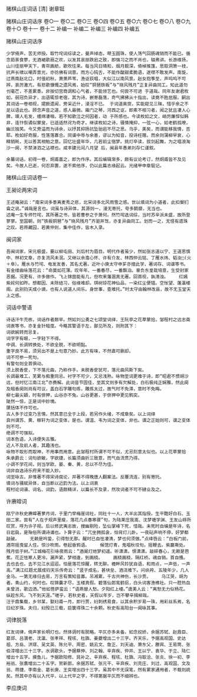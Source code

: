<!-- { "loadSidebar": true } -->
赌棋山庄词话 [清] 谢章铤

赌棋山庄词话序
卷○一
卷○二
卷○三
卷○四
卷○五
卷○六
卷○七
卷○八
卷○九
卷十○
卷十一
卷十二
补编一
补编二
补编三
补编四
补编五

赌棋山庄词话序

    少学倚声，苦无师授。取竹垞词综读之，曼声绰态，啭玉圆珠，使人荡气回肠魂销而不能已。循念茹荼食蓼，无酒裙歌扇之欢，以发其哀丽跌宕之致，即强习之而不肖也，辍弗讲。长游维扬，山川佳丽甲天下，青帘画舫，歌吹往来。每当风日晴和，烟月靓深，倚棹推篷，思取洞箫一枝，抗声长啸以嘲弄景光，亦彷佛有词意。而方心钝舌，不能作酸甜柔脆语，遂噤不敢发声。南旋，过燕南赵北口，时值初秋，萧萧芦苇，渔讴荻唱，大似江以南风景。赵女抱筝至，声呜呜不可辨，哀厉激亢，有悲歌慷慨之遗风焉，始叹“铜琶铁板”与“晓风残月”正复异曲同工。知此道勿刌毫芒，不差累黍。非按切宫商调和心气者，不能领艺也。何尝不可进 于道哉。同年友谢君枚如，弱冠负异才，出语辄惊老宿，其为诗，嶔寄磊落，奇气拂拂从十指出，读竟不胜屈服。嗣出其词话一卷相视，捃摭遗闻，旁采近什，浸淫不已。 于词道奥窔，实能窥见三昧，惜乎余之不足以语此也。顾念声音之道，感人最微。雍门之琴，河西之讴，即素不相习者，闻之犹且凄人心脾，竦人毛发，缠绵凄咽，若不知歌泣之何因者，动 于所感也。今读枚如之文，峭厉廉悍似韩非，连忭恢谲似蒙叟，已适适然诧为奇才。继读枚如之诗，骚情掩抑，一弦一心，如老鹤孤嘹，幽兰独笑。今又旁溢而为诗余，以抒其抑扬抗坠骀宕不尽之思。乌乎，美矣，而谓能移我情，否耶。枚如好奇服，性落落寡合。同谱中辱与余善，谬以为知音，投诗枉赠。而余则蒲柳早衰，心精销耗，无以答其相勉之意。回忆壮盛年华，几若前尘宿梦。挑灯卒读，拔剑起舞，为之唱浪淘沙一阕，不禁涕泗之沾襟也。咸丰建元闰八月望 后，闽县年愚弟刘存仁谨叙。

    余纂词话，初得一卷，炯甫喜之，即为作序。其后编辑渐多，颇有议论考订，然炯甫皆不及见矣。今故人已逝，何忍弃置，遂不索他序，仍以此篇志缘起云。光绪甲申章铤记。


赌棋山庄词话卷一

王昶论两宋词

    王述庵昶云：“南宋词多黍离麦秀之悲，北宋词多北风雨雪之感。世以填词为小道者，此扣槃扪龠之说。”诚哉是言也。词虽与诗异体，其源则一，漫无寄托，夸多鬬靡，无当也。
    述庵一生专师竹垞，其所著之书，皆若曹参之于萧何。然竹垞选词综，当时苏辛派未盛，故所登寥寥。至国朝，则“铁板铜琶”与“晓风残月”齐驱并驾，亦复异曲同工。划而一之，无怪有遗珠之叹。若蒋藏园，若黄仲则，集中佳作，皆木入录。

闽词家

    吾闽词家，宋元极盛，要以柳屯田、刘后村为眉目。明代作者虽少，然如张志道以宁、王道思慎中、林初文章，亦复流风未泯。又继以余澹心怀、许有介友、林西仲云铭、丁雁水炜、韬汝□(火＋阜）。雁水与竹垞、电发友善，其名尤著。近叶小庚太守申芗亦擅此学，著词存、词谱等书。有金缕曲咏落花云：“命莫如花薄。叹年年、一番春尽，一番飘泊。辜负东皇栽培意，生受封家恶据。况更有、许多做作。飞上锦茵能有几，但吹来藩溷真无著。回首视，孰清浊。    红嫣紫姹何如昨。想都因、未除结习，俗缘难却。琪树琼花神仙品，一染红尘便错。空怅望、蓬瀛楼阁。此别钧天成小谪，也有人说道人间乐。身世事，查难托。”时太守由翰林改县，故不无玉堂天上之感。

词话中警语

    诗话汗牛充栋，词话作者颇罕。然如刘公勇之七颂堂词绎，王阮亭之花草蒙拾，邹程村之远志斋词衷等书，亦复金针暗度。今略其警语于左，鄙见所及，则附其下：
    词欲婉转而忌复。
    词字字有眼，一字轻下不得。
    中调、长调转换处，不欲全脱，不欲明黏。
    重字良不易，须另出不是上句意乃妙。此方有味，不然直可删却。
    词不可参一死句。
    有警句则全首俱动。
    须上脱香奁，下不落元曲，乃称作手。未脱香奁犹可，落元曲风斯下矣。
    长调最难工，芜累与痴重同忌。衬字不可少，又忌浅熟。咏物至词更难于诗，即“昭君不惯胡沙远，但时忆江南江北”亦费解。此词音节固佳，至其文则多有欠解处，白石极纯正娴雅，然此阕及暗香阕则尚有可议，盖白石字雕句炼，雕炼太过，故气时不免滞，意时不免晦。
    柳七最尖穎，时有俳狎，山谷亦不兔。山谷更甚，于俳狎中更见鹘突。
    陡然一惊，正是词中妙境。
    櫽括体不作可也。
    古人多于过变乃言情，然其意已全于上段，若另作头绪，不成章矣。以上词绎
    弇州谓苏、黄、稼轩为词之变体，是也。谓温、韦为词之变体，非也。谓之正始则可，谓之变体则不可。
    绝调不可强拟。
    词本色语，入诗便失古雅。
    近人不及前人者，其趣浅也。
    咏物不取形而取神，不用事而用意。此邹程村所谓不可不似，尤忌刻意太似也。以上花草蒙拾
    朱承爵云：词句欲敏，字欲捷，长篇须曲折三致意，而气自流贯乃得。
    小调不学花间，则当学欧、晏、秦、黄，总以不尽为佳。
    词非自选诗乐府来不能入妙。
    词至咏古，非惟著不得宋诗腐论，并著不得晚唐人翻案法。反覆流连，别有寄托。
    填词与骚赋异体，自当断以近韵为法。以上词衷
    程村论词谱、词名、词韵，语颇精详，以篇长不及录，然攻词者不可不肄业及之。

许赓皡词

    瓯宁许秋史赓皡著萝月词，于里门举梅崖词社，同社十一人，大半出其指授。生平酷好白石、玉田二家。尝有“人在子规声里瘦，落花几点春寒骤”句，为陆莱庄我嵩、沈梦塘学渊、王友山垿所叹赏，呼为许子规。后以修武夷志故，搜幽剔险，坠仙掌峰下死，惜哉。未死时自编是年诗，名日岩扃，是殆俗所谓诗谶也。卜算子云：“兀坐拥孤衾，怕背灯儿卧。一夜砧声响不停，好梦都敲破。    无赖是吟蛩，引得愁无那。醒时已自怯凄清，梦也何须做。”点绛唇云：“白板门前，酒帘摇曳留人住。惊沙吹雨。卷起昏鸦语。    候馆灯青，鬼唱秋坟句。摇鞭去。紫赢嘶处。残月低于树。”江城梅花引咏夜雨云：“酒阑灯灺梦初遥。听潇潇。恨潇潇。敲碎春心，无赖是芭蕉。花正怯寒人更冷，漏声紧，梦相逢，到画桡。    画桡画桡，隔红桥。魂自销。首自搔。去也去也，去不见江水迢迢。怕是落花惊醒，转无聊。檐畔风铃犹自语，和雨点，一声低，一声高。”满江红题尤展成钧天乐传奇云：“竖子成名，甚块垒、酒浇难下。问纨袴、五陵年少，几人金马。一第无缘归去易，万言有策知音寡。吊湘累，千古共神伤，长沙贾。    乌江哭，胡为者。青山约，何时也。叹锦囊才尽，玉楼真假。碧落仙郎鸾鹤侣，白头词客渔樵社。只一腔热血未曾消，歌边洒。”他如菩萨蛮云：“语燕替人愁。夕阳红上楼。”虞美人云：“离愁无力似杨花。纵趁东风，飞不到天涯。”嗟乎，若秋史者，天假以年岁，岂不攀辛揖柳哉。
    汪于鼎集载，乡邻某，娶妇甫一月，即行贾，妇刺绣易食，以其余积岁易一珠，用彩丝系焉，名曰纪岁珠。夫归，妇殁已三载，启箧得珠二十余颗。秋史有高阳台一阕咏其事。

词律脱落

    红友词律，倚声家长明灯也。然体调时有脱略，平仄亦多未备。如念奴娇，余据苏轼、赵鼎臣、葛郯、吕渭老、沈瀛、张孝祥、程垓、杜旟、姜夔增出二十三字。齐天乐，予据高观国、史达祖、方岳、洪瑹、吴文英、陈允平、周密、姚云文、詹正、刘天迪、萧东父，滕宾、王易筒、张伯淳增出三十三字。水调歌头，予据蔡伸、刘之翰、辛弃疾、仲并、王以宁、袁华、于立、陆仁增出十五字。摸鱼儿，予据欧阳修、晁补之、辛弃疾、程垓、杜旟、冯取洽、张炎、徐一初、李裕翁、张翥增出二十五字。贺新郎，余据苏轼、张元干、辛弃疾、刘克庄、刘过、高观国、文及翁、蒋捷、李南金、葛长庚、王奕增出四十三字。虽其中不无误笔，然有累家通用者，不载则疏矣。然其中亦有以入代平，以上代平之字，不得第据平仄而不细辨也。

李应庚词

